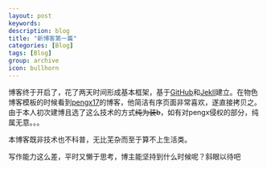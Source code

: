 ```yaml
---
layout: post
keywords: 
description: blog
title: "新博客第一篇"
categories: [Blog]
tags: [Blog]
group: archive
icon: bullhorn
---
```


博客终于开启了，花了两天时间形成基本框架，基于[GitHub](https://github.com/)和[Jekll](http://jekyllrb.com/)建立。在物色博客模板的时候看到[pengx17](https://github.com/pengx17/pengx17.github.io/)的博客，他简洁有序页面非常喜欢，遂直接拷贝之。由于本人初次建博且选了这么技术的方式<del>纯为装b</del>，如有对pengx侵权的部分，纯属无意。。。

本博客既非技术也不科普，无比芜杂而至于算不上生活类。

写作能力这么差，平时又懒于思考，博主能坚持到什么时候呢？斜眼以待吧
